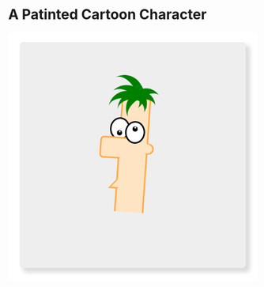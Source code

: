 # A Patinted Cartoon Character

<img src="Screenshot 2024-03-28 at 13-17-59 Cartoon Character.png"/>

